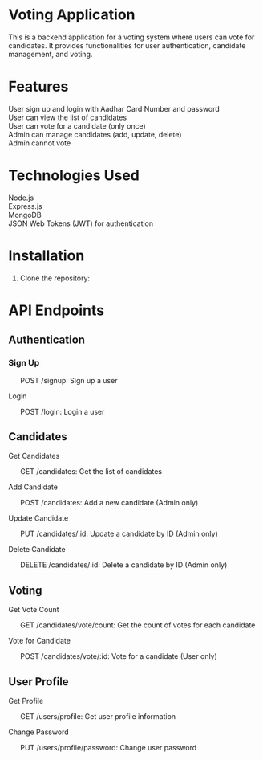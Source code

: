 <h1>Voting Application</h1>
This is a backend application for a voting system where users can vote for candidates. It provides functionalities for user authentication, candidate management, and voting.

<h1>Features</h1>
User sign up and login with Aadhar Card Number and password<br>
User can view the list of candidates<br>
User can vote for a candidate (only once)<br>
Admin can manage candidates (add, update, delete)<br>
Admin cannot vote

<h1>Technologies Used</h1>
Node.js<br>
Express.js<br>
MongoDB<br>
JSON Web Tokens (JWT) for authentication

<h1>Installation</h1>

1. Clone the repository:
   

<h1>API Endpoints</h1>

<h2>Authentication</h2>

<h3>Sign Up</h3>
<ul>POST /signup: Sign up a user</ul>

Login
<ul>POST /login: Login a user</ul>
<h2>Candidates</h2>

Get Candidates
<ul>GET /candidates: Get the list of candidates</ul>

Add Candidate
<ul>POST /candidates: Add a new candidate (Admin only)</ul>

Update Candidate
<ul>PUT /candidates/:id: Update a candidate by ID (Admin only)</ul>

Delete Candidate
<ul>DELETE /candidates/:id: Delete a candidate by ID (Admin only)</ul>


<h2>Voting</h2>

Get Vote Count
<ul>GET /candidates/vote/count: Get the count of votes for each candidate</ul>

Vote for Candidate
<ul>POST /candidates/vote/:id: Vote for a candidate (User only)</ul>
<h2>User Profile</h2>
Get Profile

<ul>GET /users/profile: Get user profile information</ul>

Change Password
<ul>PUT /users/profile/password: Change user password</ul>
